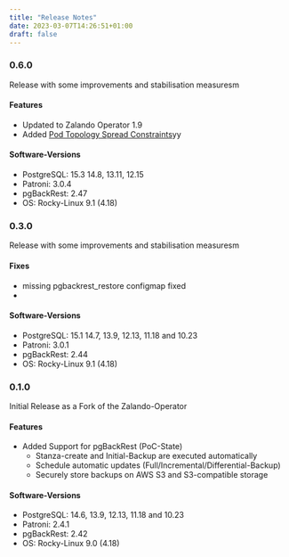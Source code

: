 ```yaml
---
title: "Release Notes"
date: 2023-03-07T14:26:51+01:00
draft: false
---
```


### 0.6.0

Release with some improvements and stabilisation measuresm

#### Features
- Updated to Zalando Operator 1.9
- Added [Pod Topology Spread Constraints](https://kubernetes.io/docs/concepts/scheduling-eviction/topology-spread-constraints/)yy

#### Software-Versions

- PostgreSQL: 15.3 14.8, 13.11, 12.15
- Patroni: 3.0.4
- pgBackRest: 2.47
- OS: Rocky-Linux 9.1 (4.18)


### 0.3.0

Release with some improvements and stabilisation measuresm

#### Fixes
- missing pgbackrest_restore configmap fixed
- 

#### Software-Versions

- PostgreSQL: 15.1 14.7, 13.9, 12.13, 11.18 and 10.23
- Patroni: 3.0.1
- pgBackRest: 2.44
- OS: Rocky-Linux 9.1 (4.18)

### 0.1.0 
	
Initial Release as a Fork of the Zalando-Operator

#### Features

- Added Support for pgBackRest (PoC-State)
    - Stanza-create and Initial-Backup are executed automatically
    - Schedule automatic updates (Full/Incremental/Differential-Backup)
    - Securely store backups on AWS S3 and S3-compatible storage

#### Software-Versions

- PostgreSQL: 14.6, 13.9, 12.13, 11.18 and 10.23
- Patroni: 2.4.1
- pgBackRest: 2.42
- OS: Rocky-Linux 9.0 (4.18)